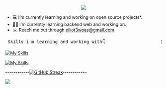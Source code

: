 <p align="center">
  <!-- Typing SVG by DenverCoder1 - https://github.com/DenverCoder1/readme-typing-svg -->
  <a href="https://github.com/DenverCoder1/readme-typing-svg">
    <img src="https://readme-typing-svg.demolab.com/?lines=elliot%20woas%20;back-end%20developer%20;&font=Fira%20Code&center=true&width=440&height=45&color=FA0606&vCenter=true&pause=1000&size=22" /></a>
</p>

- 💻 I’m currently learning and working on open source projects*.
- 🧑‍💻 I’m currently learning backend web and working on.
- ✉️ Reach me out through [elliot3woas@gmail.com](mailto:mahdi1382bbamdad@gmail.com)

<pre> Skills i'm learning and working with👇                     I know a little about and I worked👇</pre>

  [![My Skills](https://skillicons.dev/icons?i=js,ts,nodejs,express,mongodb,postman,postma,npm,prisma,py,solidity,sqlite&perline=12)](https://skillicons.dev)

[![My Skills](https://skillicons.dev/icons?i=git,github,linux,vercel,vscode,bots,postma,npm,vite,react,graphql,docker&perline=12)](https://skillicons.dev)

------------[![GitHub Streak](https://github-readme-streak-stats.herokuapp.com?user=elliotWoas&theme=react&hide_border=true&border_radius=4&card_width=684)](https://git.io/streak-stats)------------
<br>

![](https://user-images.githubusercontent.com/73097560/115834477-dbab4500-a447-11eb-908a-139a6edaec5c.gif)
